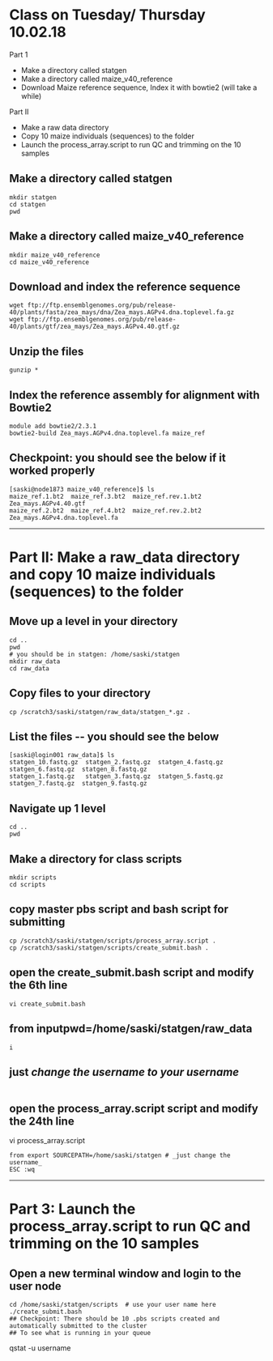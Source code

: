 
# Class on Tuesday/ Thursday 10.02.18
Part 1     
* Make a directory called statgen
* Make a directory called maize_v40_reference
* Download Maize reference sequence, Index it with bowtie2 (will take a while)

Part II     
* Make a raw data directory 
* Copy 10 maize individuals (sequences) to the folder
* Launch the process_array.script to run QC and trimming on the 10 samples


## Make a directory called statgen
```
mkdir statgen
cd statgen
pwd
```	

## Make a directory called maize_v40_reference

```
mkdir maize_v40_reference
cd maize_v40_reference
```	

## Download and index the reference sequence
```
wget ftp://ftp.ensemblgenomes.org/pub/release-40/plants/fasta/zea_mays/dna/Zea_mays.AGPv4.dna.toplevel.fa.gz
wget ftp://ftp.ensemblgenomes.org/pub/release-40/plants/gtf/zea_mays/Zea_mays.AGPv4.40.gtf.gz
```
## Unzip the files

```
gunzip *
```

## Index the reference assembly for alignment with Bowtie2
```
module add bowtie2/2.3.1
bowtie2-build Zea_mays.AGPv4.dna.toplevel.fa maize_ref
```

## Checkpoint: you should see the below if it worked properly
```
[saski@node1873 maize_v40_reference]$ ls
maize_ref.1.bt2  maize_ref.3.bt2  maize_ref.rev.1.bt2  Zea_mays.AGPv4.40.gtf
maize_ref.2.bt2  maize_ref.4.bt2  maize_ref.rev.2.bt2  Zea_mays.AGPv4.dna.toplevel.fa
```
---
# Part II:  Make a raw_data directory and copy 10 maize individuals (sequences) to the folder
## Move up a level in your directory

```
cd ..  
pwd
# you should be in statgen: /home/saski/statgen
mkdir raw_data
cd raw_data
```

## Copy files to your directory
```
cp /scratch3/saski/statgen/raw_data/statgen_*.gz .
```

## List the files -- you should see the below

```
[saski@login001 raw_data]$ ls
statgen_10.fastq.gz  statgen_2.fastq.gz  statgen_4.fastq.gz  statgen_6.fastq.gz  statgen_8.fastq.gz
statgen_1.fastq.gz   statgen_3.fastq.gz  statgen_5.fastq.gz  statgen_7.fastq.gz  statgen_9.fastq.gz
```

## Navigate up 1 level
```
cd ..
pwd
```

## Make a directory for class scripts

```
mkdir scripts
cd scripts
```

## copy master pbs script and bash script for submitting
```
cp /scratch3/saski/statgen/scripts/process_array.script .
cp /scratch3/saski/statgen/scripts/create_submit.bash .
```

## open the create_submit.bash script and modify the 6th line
```
vi create_submit.bash
```
## from inputpwd=/home/saski/statgen/raw_data
```
i
```
## just _change the username to your username_

```ESC :wq
```

## open the process_array.script script and modify the 24th line

vi process_array.script
```
from export SOURCEPATH=/home/saski/statgen # _just change the username_
ESC :wq 
```
---
# Part 3: Launch the process_array.script to run QC and trimming on   the 10 samples
## Open a new terminal window and login to the user node

```
cd /home/saski/statgen/scripts  # use your user name here	
./create_submit.bash
## Checkpoint: There should be 10 .pbs scripts created and automatically submitted to the cluster
## To see what is running in your queue
```
qstat -u username
```



